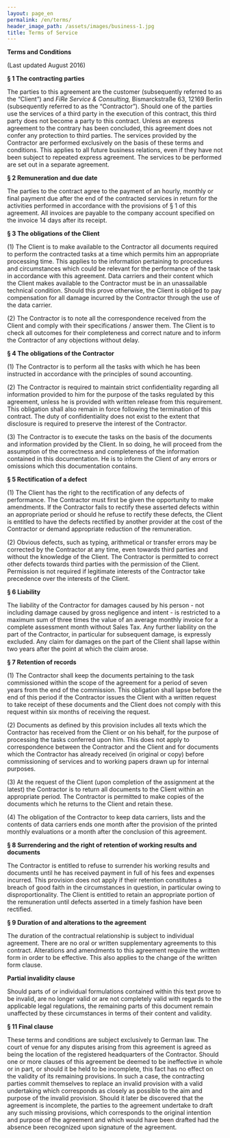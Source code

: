```yaml
---
layout: page_en
permalink: /en/terms/
header_image_path: /assets/images/business-1.jpg
title: Terms of Service
---
```



**Terms and Conditions**

(Last updated August 2016)

**&sect; 1 The contracting parties**

The parties to this agreement are the customer (subsequently referred to as the “Client”) and *FiRe Service & Consulting,* Bismarckstra&szlig;e 63, 12169 Berlin (subsequently referred to as the “Contractor”). Should one of the parties use the services of a third party in the execution of this contract, this third party does not become a party to this contract. Unless an express agreement to the contrary has been concluded, this agreement does not confer any protection to third parties. The services provided by the Contractor are performed exclusively on the basis of these terms and conditions. This applies to all future business relations, even if they have not been subject to repeated express agreement. The services to be performed are set out in a separate agreement.

**&sect; 2 Remuneration and due date**

The parties to the contract agree to the payment of an hourly, monthly or final payment due after the end of the contracted services in return for the activities performed in accordance with the provisions of &sect; 1 of this agreement. All invoices are payable to the company account specified on the invoice 14 days after its receipt.

**&sect; 3 The obligations of the Client**

(1) The Client is to make available to the Contractor all documents required to perform the contracted tasks at a time which permits him an appropriate processing time. This applies to the information pertaining to procedures and circumstances which could be relevant for the performance of the task in accordance with this agreement. Data carriers and their content which the Client makes available to the Contractor must be in an unassailable technical condition. Should this prove otherwise, the Client is obliged to pay compensation for all damage incurred by the Contractor through the use of the data carrier.

(2) The Contractor is to note all the correspondence received from the Client and comply with their specifications / answer them. The Client is to check all outcomes for their completeness and correct nature and to inform the Contractor of any objections without delay.

**&sect; 4 The obligations of the Contractor**

(1) The Contractor is to perform all the tasks with which he has been instructed in accordance with the principles of sound accounting.

(2) The Contractor is required to maintain strict confidentiality regarding all information provided to him for the purpose of the tasks regulated by this agreement, unless he is provided with written release from this requirement. This obligation shall also remain in force following the termination of this contract. The duty of confidentiality does not exist to the extent that disclosure is required to preserve the interest of the Contractor.

(3) The Contractor is to execute the tasks on the basis of the documents and information provided by the Client. In so doing, he will proceed from the assumption of the correctness and completeness of the information contained in this documentation. He is to inform the Client of any errors or omissions which this documentation contains.

**&sect; 5 Rectification of a defect**

(1) The Client has the right to the rectification of any defects of performance. The Contractor must first be given the opportunity to make amendments. If the Contractor fails to rectify these asserted defects within an appropriate period or should he refuse to rectify these defects, the Client is entitled to have the defects rectified by another provider at the cost of the Contractor or demand appropriate reduction of the remuneration.

(2) Obvious defects, such as typing, arithmetical or transfer errors may be corrected by the Contractor at any time, even towards third parties and without the knowledge of the Client. The Contractor is permitted to correct other defects towards third parties with the permission of the Client. Permission is not required if legitimate interests of the Contractor take precedence over the interests of the Client.

**&sect; 6 Liability**

The liability of the Contractor for damages caused by his person - not including damage caused by gross negligence and intent - is restricted to a maximum sum of three times the value of an average monthly invoice for a complete assessment month without Sales Tax. Any further liability on the part of the Contractor, in particular for subsequent damage, is expressly excluded. Any claim for damages on the part of the Client shall lapse within two years after the point at which the claim arose.

**&sect; 7 Retention of records**

(1) The Contractor shall keep the documents pertaining to the task commissioned within the scope of the agreement for a period of seven years from the end of the commission. This obligation shall lapse before the end of this period if the Contractor issues the Client with a written request to take receipt of these documents and the Client does not comply with this request within six months of receiving the request.

(2) Documents as defined by this provision includes all texts which the Contractor has received from the Client or on his behalf, for the purpose of processing the tasks conferred upon him. This does not apply to correspondence between the Contractor and the Client and for documents which the Contractor has already received (in original or copy) before commissioning of services and to working papers drawn up for internal purposes.

(3) At the request of the Client (upon completion of the assignment at the latest) the Contractor is to return all documents to the Client within an appropriate period. The Contractor is permitted to make copies of the documents which he returns to the Client and retain these.

(4) The obligation of the Contractor to keep data carriers, lists and the contents of data carriers ends one month after the provision of the printed monthly evaluations or a month after the conclusion of this agreement.

**&sect; 8 Surrendering and the right of retention of working results and documents**

The Contractor is entitled to refuse to surrender his working results and documents until he has received payment in full of his fees and expenses incurred. This provision does not apply if their retention constitutes a breach of good faith in the circumstances in question, in particular owing to disproportionality. The Client is entitled to retain an appropriate portion of the remuneration until defects asserted in a timely fashion have been rectified.

**&sect; 9 Duration of and alterations to the agreement**

The duration of the contractual relationship is subject to individual agreement. There are no oral or written supplementary agreements to this contract. Alterations and amendments to this agreement require the written form in order to be effective. This also applies to the change of the written form clause.

**Partial invalidity clause**

Should parts of or individual formulations contained within this text prove to be invalid, are no longer valid or are not completely valid with regards to the applicable legal regulations, the remaining parts of this document remain unaffected by these circumstances in terms of their content and validity.

**&sect; 11 Final clause**

These terms and conditions are subject exclusively to German law. The court of venue for any disputes arising from this agreement is agreed as being the location of the registered headquarters of the Contractor. Should one or more clauses of this agreement be deemed to be ineffective in whole or in part, or should it be held to be incomplete, this fact has no effect on the validity of its remaining provisions. In such a case, the contracting parties commit themselves to replace an invalid provision with a valid undertaking which corresponds as closely as possible to the aim and purpose of the invalid provision. Should it later be discovered that the agreement is incomplete, the parties to the agreement undertake to draft any such missing provisions, which corresponds to the original intention and purpose of the agreement and which would have been drafted had the absence been recognized upon signature of the agreement.